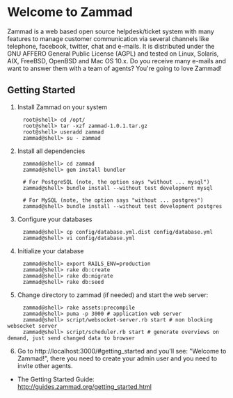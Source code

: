 Welcome to Zammad
=================

Zammad is a web based open source helpdesk/ticket system with many features
to manage customer communication via several channels like telephone, facebook,
twitter, chat and e-mails. It is distributed under the GNU AFFERO General Public
 License (AGPL) and tested on Linux, Solaris, AIX, FreeBSD, OpenBSD and Mac OS
10.x. Do you receive many e-mails and want to answer them with a team of agents?
You're going to love Zammad!


Getting Started
---------------

1. Install Zammad on your system

```
     root@shell> cd /opt/
     root@shell> tar -xzf zammad-1.0.1.tar.gz
     root@shell> useradd zammad
     zammad@shell> su - zammad
```

2. Install all dependencies

```
     zammad@shell> cd zammad
     zammad@shell> gem install bundler

     # For PostgreSQL (note, the option says "without ... mysql")
     zammad@shell> bundle install --without test development mysql

     # For MySQL (note, the option says "without ... postgres")
     zammad@shell> bundle install --without test development postgres
```

3. Configure your databases

```
     zammad@shell> cp config/database.yml.dist config/database.yml
     zammad@shell> vi config/database.yml
```

4. Initialize your database

```
     zammad@shell> export RAILS_ENV=production
     zammad@shell> rake db:create
     zammad@shell> rake db:migrate
     zammad@shell> rake db:seed
```

5. Change directory to zammad</tt> (if needed) and start the web server:

```
     zammad@shell> rake assets:precompile
     zammad@shell> puma -p 3000 # application web server
     zammad@shell> script/websocket-server.rb start # non blocking websocket server
     zammad@shell> script/scheduler.rb start # generate overviews on demand, just send changed data to browser
```

6. Go to http://localhost:3000/#getting_started and you'll see:
       "Welcome to Zammad!", there you need to create your admin
       user and you need to invite other agents.

* The Getting Started Guide: http://guides.zammad.org/getting_started.html

